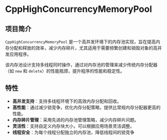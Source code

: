 # CppHighConcurrencyMemoryPool

## 项目简介

`CppHighConcurrencyMemoryPool` 是一个高并发环境下的内存池实现，旨在提高内存分配和释放的效率，减少内存碎片，尤其适用于需要频繁创建和销毁对象的高并发应用程序。

该内存池设计支持多线程同时操作，通过对内存池的管理来减少传统内存分配器（如 `new` 和 `delete`）的性能瓶颈，提升程序的性能和稳定性。

## 特性

- **高并发支持**：支持多线程环境下的高效内存分配和回收。
- **高性能**：通过减少锁竞争，优化内存分配策略，提供比常规内存分配器更高的性能。
- **内存碎片管理**：采用先进的内存池管理策略，减少内存碎片问题。
- **灵活性**：支持自定义内存块大小，可以根据应用场景灵活调整。
- **线程安全**：为每个线程分配独立的内存池，降低线程间的锁竞争
